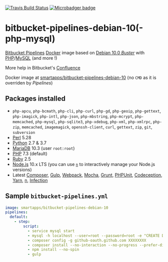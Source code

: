[![Travis Build Status](https://travis-ci.org/smartapps-fr/bitbucket-pipelines-debian-10.svg)](https://travis-ci.org/smartapps-fr/bitbucket-pipelines-debian-10) [![Microbadger badge](https://images.microbadger.com/badges/image/smartapps/bitbucket-pipelines-debian-10.svg)](https://microbadger.com/images/smartapps/bitbucket-pipelines-debian-10)

# bitbucket-pipelines-debian-10(-php-mysql)

[Bitbucket Pipelines](https://bitbucket.org/product/features/pipelines) [Docker](https://www.docker.com/) image based on [Debian 10.0 _Buster_](https://www.debian.org/releases/stretch/) with [PHP](http://php.net/)/[MySQL](https://www.mysql.com) (and more !)

More help in Bitbucket's [Confluence](https://confluence.atlassian.com/bitbucket/bitbucket-pipelines-beta-792496469.html)

Docker image at [smartapps/bitbucket-pipelines-debian-10](https://hub.docker.com/r/smartapps/bitbucket-pipelines-debian-10/) (no `CMD` as it is overriden by *Pipelines*)

## Packages installed

 - `php-apcu`, `php-bcmath`, `php-cli`, `php-curl`, `php-gd`, `php-geoip`, `php-gettext`, `php-imagick`, `php-intl`, `php-json`, `php-mbstring`, `php-mcrypt`, `php-memcached`, `php-mysql`, `php-sqlite3`, `php-xdebug`, `php-xml`, `php-xmlrpc`, `php-zip`, `memcached`, `imagemagick`, `openssh-client`, `curl`, `gettext`, `zip`, `git`, `subversion`
 - [Perl](https://www.perl.org/) 5.28
 - [Python](https://www.python.org/) 2.7 & 3.7
 - [MariaDB](https://mariadb.org/) 10.3 (user `root:root`)
 - [PHP](http://www.php.net/) 7.3 (default)
 - [Ruby](https://www.ruby-lang.org/) 2.5
 - [Node.js](https://nodejs.org/) 10.x LTS (you can use [`n`](https://github.com/tj/n) to interactively manage your Node.js versions)
 - Latest [Composer](https://getcomposer.org/), [Gulp](http://gulpjs.com/), [Webpack](https://webpack.github.io/), [Mocha](https://mochajs.org/), [Grunt](http://gruntjs.com/), [PHPUnit](https://phpunit.de/), [Codeception](https://codeception.com/), [Yarn](https://yarnpkg.com/), [n](https://github.com/tj/n), [Infection](https://infection.github.io/)

## Sample `bitbucket-pipelines.yml`

```YAML
image: smartapps/bitbucket-pipelines-debian-10
pipelines:
  default:
    - step:
        script:
          - service mysql start
          - mysql -h localhost --user=root --password=root -e "CREATE DATABASE test;"
          - composer config -g github-oauth.github.com XXXXXXXX
          - composer install --no-interaction --no-progress --prefer-dist
          - npm install --no-spin
          - gulp
```

